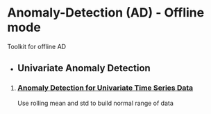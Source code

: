 # Anomaly-Detection (AD) - Offline mode
Toolkit for offline AD


- ## Univariate Anomaly Detection
1. ### [Anomaly Detection for Univariate Time Series Data](https://github.com/DreamBird-Jane/Offline-Anomaly-Detection/tree/main/Univariate%20Anomaly%20Detection)
    Use rolling mean and std to build normal range of data
